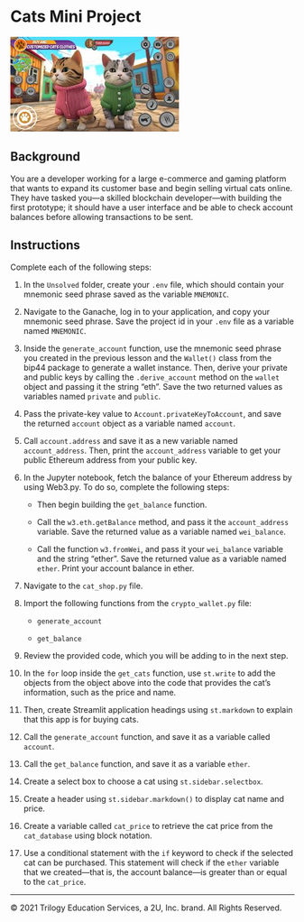 # Cats Mini Project
![Image](cat_image.jpg)

## Background

You are a developer working for a large e-commerce and gaming platform that wants to expand its customer base and begin selling virtual cats online. They have tasked you&mdash;a skilled blockchain developer&mdash;with building the first prototype; it should have a user interface and be able to check account balances before allowing transactions to be sent.

## Instructions

Complete each of the following steps:

1. In the `Unsolved` folder, create your `.env` file, which should contain your mnemonic seed phrase saved as the variable `MNEMONIC`.

2. Navigate to the Ganache, log in to your application, and copy your mnemonic seed phrase.  Save the project id in your `.env` file as a variable named `MNEMONIC`.

3. Inside the `generate_account` function, use the mnemonic seed phrase you created in the previous lesson and the `Wallet()` class from the bip44 package to generate a wallet instance. Then, derive your private and public keys by calling the `.derive_account` method on the `wallet` object and passing it the string “eth”. Save the two returned values as variables named `private` and `public`.

4. Pass the private-key value to `Account.privateKeyToAccount`, and save the returned `account` object as a variable named `account`.

5. Call `account.address` and save it as a new variable named `account_address`. Then, print the `account_address` variable to get your public Ethereum address from your public key.

6. In the Jupyter notebook, fetch the balance of your Ethereum address by using Web3.py. To do so, complete the following steps:

    * Then begin building the `get_balance` function.

    * Call the `w3.eth.getBalance` method, and pass it the `account_address` variable. Save the returned value as a variable named `wei_balance`.

    * Call the function `w3.fromWei`, and pass it your `wei_balance` variable and the string “ether”. Save the returned value as a variable named `ether`. Print your account balance in ether.

7. Navigate to the `cat_shop.py` file.

8. Import the following functions from the `crypto_wallet.py` file:

     * `generate_account`

     * `get_balance`

9. Review the provided code, which you will be adding to in the next step.

10. In the `for` loop inside the `get_cats` function, use `st.write` to add the objects from the object above into the code that provides the cat’s information, such as the price and name.

11. Then, create Streamlit application headings using `st.markdown` to explain that this app is for buying cats.

12. Call the `generate_account` function, and save it as a variable called `account`.

13. Call the `get_balance` function, and save it as a variable `ether`.

14. Create a select box to choose a cat using `st.sidebar.selectbox`.

15. Create a header using `st.sidebar.markdown()` to display cat name and price.

16. Create a variable called `cat_price` to retrieve the cat price from the `cat_database` using block notation.

17. Use a conditional statement with the `if` keyword to check if the selected cat can be purchased. This statement will check if the `ether` variable that we created&mdash;that is, the account balance&mdash;is greater than or equal to the `cat_price`.

---

© 2021 Trilogy Education Services, a 2U, Inc. brand. All Rights Reserved.

